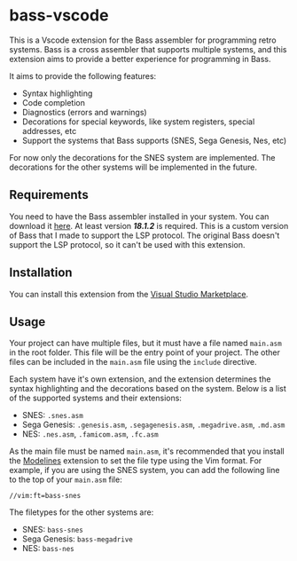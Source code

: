 # bass-vscode 

This is a Vscode extension for the Bass assembler for programming retro systems. Bass is a cross assembler that supports multiple systems, and this extension aims to provide a better experience for programming in Bass. 

It aims to provide the following features:

- Syntax highlighting
- Code completion
- Diagnostics (errors and warnings)
- Decorations for special keywords, like system registers, special addresses, etc
- Support the systems that Bass supports (SNES, Sega Genesis, Nes, etc)

For now only the decorations for the SNES system are implemented. The decorations for the other systems will be implemented in the future.

## Requirements

You need to have the Bass assembler installed in your system. You can download it [here](https://github.com/Dgdiniz/bass/releases). At least version ***18.1.2*** is required. This is a custom version of Bass that I made to support the LSP protocol. The original Bass doesn't support the LSP protocol, so it can't be used with this extension.

## Installation

You can install this extension from the [Visual Studio Marketplace](https://marketplace.visualstudio.com/items?itemName=bass-vscode).

## Usage

Your project can have multiple files, but it must have a file named `main.asm` in the root folder. This file will be the entry point of your project. The other files can be included in the `main.asm` file using the `include` directive.

Each system have it's own extension, and the extension determines the syntax highlighting and the decorations based on the system. Below is a list of the supported systems and their extensions:

- SNES: `.snes.asm`
- Sega Genesis: `.genesis.asm`, `.segagenesis.asm`, `.megadrive.asm`, `.md.asm`
- NES: `.nes.asm`, `.famicom.asm`, `.fc.asm`

As the main file must be named `main.asm`, it's recommended that you install the [Modelines](https://marketplace.visualstudio.com/items?itemName=chrislajoie.vscode-modelines) extension to set the file type using the Vim format. For example, if you are using the SNES system, you can add the following line to the top of your `main.asm` file:

```
//vim:ft=bass-snes
```

The filetypes for the other systems are:

- SNES: `bass-snes`
- Sega Genesis: `bass-megadrive`
- NES: `bass-nes`
